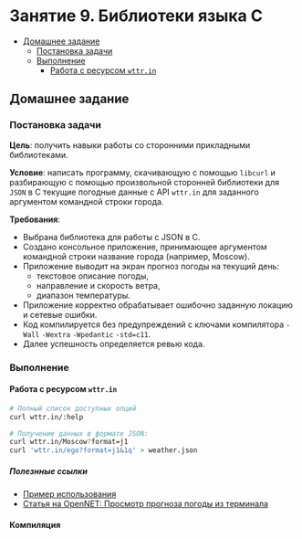 # Занятие 9. Библиотеки языка C
- [Домашнее задание](#homework)
  - [Постановка задачи](#statement)
  - [Выполнение](#completion)
    - [Работа с ресурсом `wttr.in`](#wttr_in)


## Домашнее задание <a name="homework"></a>
### Постановка задачи <a name="statement"></a>

**Цель**: получить навыки работы со сторонними прикладными библиотеками.  

**Условие**: написать программу, скачивающую с помощью `libcurl` и разбирающую с помощью произвольной сторонней библиотеки для `JSON` в C текущие погодные данные с API `wttr.in` для заданного аргументом командной строки города.

**Требования**:  
- Выбрана библиотека для работы с JSON в C.
- Создано консольное приложение, принимающее аргументом командной строки название города (например, Moscow).
- Приложение выводит на экран прогноз погоды на текущий день: 
  * текстовое описание погоды, 
  * направление и скорость ветра, 
  * диапазон температуры.
- Приложение корректно обрабатывает ошибочно заданную локацию и сетевые ошибки.
- Код компилируется без предупреждений с ключами компилятора `-Wall` `-Wextra` `-Wpedantic` `-std=c11`.
- Далее успешность определяется ревью кода.


### Выполнение <a name="completion"></a>
#### Работа с ресурсом `wttr.in`<a name="wttr_in"></a>
```sh
# Полный список доступных опций
curl wttr.in/:help

# Получение данных в формате JSON:
curl wttr.in/Moscow?format=j1
curl 'wttr.in/ego?format=j1&1q' > weather.json
```

##### Полезнные ссылки
- [Пример использования](https://lecturesnet.readthedocs.io/net/requests/c.html?ysclid=lg3yf16eb816592222#wttr-in)  
- [Статья на OpenNET: Просмотр прогноза погоды из терминала](https://www.opennet.ru/tips/info/3013.shtml)

#### Компиляция
